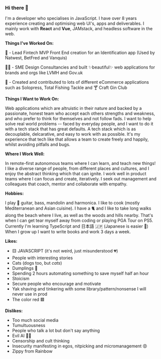 ### Hi there 👋 

I'm a developer who specialises in JavaScript. I have over 8 years experience creating and optimising web UI's, apps and deliverables. I mainly work with __React__ and __Vue__, JAMstack, and headless software in the web.


__Things I've Worked On:__

🏦 - Lead Fintech MVP Front End creation for an Identification app (Used by Natwest, BetFred and Vanquis) 

🧑‍🎨 - SME Design Consultancies and built ✨beautiful✨ web applications for brands and orgs like LVMH and Gov.uk

🛒 - Created and contributed to lots of different eCommerce applications such as Solopress, Total Fishing Tackle and 🍸 Craft Gin Club

__Things I Want to Work On:__

Web applications which are altruistic in their nature and backed by a passionate, honest team who accept each others strengths and weakness, and who prefer to think for themselves and not follow fads. I want to help solve real world problems -- faced by everyday people, and I want to do it with a tech stack that has great defaults. A tech stack which is as decouplable, delcarative, and easy to work with as possible. It's my experience that tech like that allows a team to create freely and happily, whilst avoiding pitfalls and bugs. 


__Where I Work Well:__

In remote-first autonomous teams where I can learn, and teach new things! I like a diverse range of people, from different places and cultures, and I enjoy the abstract thinking which that can ignite. I work well in product teams where I can focus and create, iteratively. I seek out management and colleagues that coach, mentor and collaborate with empathy.


__Hobbies:__

I play 🎸 guitar, bass, mandolin and harmonica. I like to cook (mostly Mediterranean and Asian cuisine). I have a 🐈 and I like to take long walks along the beach where I live, as well as the woods and hills nearby. That's when I can get tear myself away from coding or playing PGA Tour on PS5. Currently I'm learning TypeScript and 日本語 🇯🇵 (Japanese is easier 🤯) When I grow up I want to write books and work 3 days a week.

__Likes:__

- 🟨 JAVASCRIPT (it's not weird, just misunderstood 💔)
- People with interesting stories 
- Cats (dogs too, but _cats_)
- Dumplings 🥟
- Spending 2 hours automating something to save myself half an hour
- Stoicism
- Secure people who encourage and motivate
- Yak shaving and tinkering with some library/pattern/nonsense I will never use in prod
- The color red 🟥

__Dislikes:__

- Too much social media
- Tumultuousness
- People who talk a lot but don't say anything 
- Evil AI 🤖👿
- Censorship and cult thinking
- Insecurity manifesting in egos, nitpicking and micromanagement 😡
- Zippy from Rainbow
